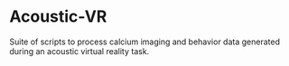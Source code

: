 # Acoustic-VR
Suite of scripts to process calcium imaging and behavior data generated during an acoustic virtual reality task.
